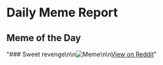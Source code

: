 # Daily Meme Report

## Meme of the Day
"### Sweet revenge\n\n![Meme](https://i.redd.it/n6hqd199sdld1.png)\n\n[View on Reddit](https://redd.it/1f36m7n)"
